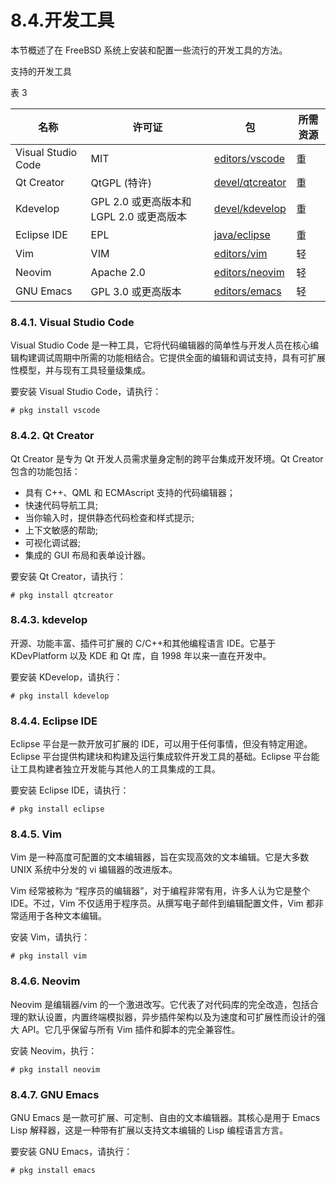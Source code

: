 # 8.4.开发工具

本节概述了在 FreeBSD 系统上安装和配置一些流行的开发工具的方法。

支持的开发工具

表 3

| 名称               | 许可证                                   | 包 | 所需资源     |
| -------------------- | ------------------------------------------ | ---- | -------------- |
| Visual Studio Code | MIT                                      | [editors/vscode](https://cgit.freebsd.org/ports/tree/editors/vscode/)   | 重           |
| Qt Creator         | QtGPL (特许)                             | [devel/qtcreator](https://cgit.freebsd.org/ports/tree/devel/qtcreator/)   | 重|
| Kdevelop           | GPL 2.0 或更高版本和 LGPL 2.0 或更高版本 | [devel/kdevelop](https://cgit.freebsd.org/ports/tree/devel/kdevelop/)   | 重           |
| Eclipse IDE        | EPL                                      | [java/eclipse](https://cgit.freebsd.org/ports/tree/java/eclipse/)   | 重           |
| Vim               | VIM                                      | [editors/vim](https://cgit.freebsd.org/ports/tree/editors/vim/)   | 轻          |
| Neovim             | Apache 2.0                               | [editors/neovim](https://cgit.freebsd.org/ports/tree/editors/neovim/)   | 轻           |
| GNU Emacs          | GPL 3.0 或更高版本                       | [editors/emacs](https://cgit.freebsd.org/ports/tree/editors/emacs/)   | 轻         |

### 8.4.1. Visual Studio Code

Visual Studio Code 是一种工具，它将代码编辑器的简单性与开发人员在核心编辑构建调试周期中所需的功能相结合。它提供全面的编辑和调试支持，具有可扩展性模型，并与现有工具轻量级集成。

要安装 Visual Studio Code，请执行：

```
# pkg install vscode
```

### 8.4.2. Qt Creator

Qt Creator 是专为 Qt 开发人员需求量身定制的跨平台集成开发环境。Qt Creator 包含的功能包括：

* 具有 C++、QML 和 ECMAscript 支持的代码编辑器；
* 快速代码导航工具;
* 当你输入时，提供静态代码检查和样式提示;
* 上下文敏感的帮助;
* 可视化调试器;
* 集成的 GUI 布局和表单设计器。

要安装 Qt Creator，请执行：

```
# pkg install qtcreator
```

### 8.4.3. kdevelop

开源、功能丰富、插件可扩展的 C/C++和其他编程语言 IDE。它基于 KDevPlatform 以及 KDE 和 Qt 库，自 1998 年以来一直在开发中。

要安装 KDevelop，请执行：

```
# pkg install kdevelop
```

### 8.4.4. Eclipse IDE

Eclipse 平台是一款开放可扩展的 IDE，可以用于任何事情，但没有特定用途。Eclipse 平台提供构建块和构建及运行集成软件开发工具的基础。Eclipse 平台能让工具构建者独立开发能与其他人的工具集成的工具。

要安装 Eclipse IDE，请执行：

```
# pkg install eclipse
```

### 8.4.5. Vim

Vim 是一种高度可配置的文本编辑器，旨在实现高效的文本编辑。它是大多数 UNIX 系统中分发的 vi 编辑器的改进版本。

Vim 经常被称为 “程序员的编辑器”，对于编程非常有用，许多人认为它是整个 IDE。不过，Vim 不仅适用于程序员。从撰写电子邮件到编辑配置文件，Vim 都非常适用于各种文本编辑。

安装 Vim，请执行：

```
# pkg install vim
```

### 8.4.6. Neovim

Neovim 是编辑器/vim 的一个激进改写。它代表了对代码库的完全改造，包括合理的默认设置，内置终端模拟器，异步插件架构以及为速度和可扩展性而设计的强大 API。它几乎保留与所有 Vim 插件和脚本的完全兼容性。

安装 Neovim，执行：

```
# pkg install neovim
```

### 8.4.7. GNU Emacs

GNU Emacs 是一款可扩展、可定制、自由的文本编辑器。其核心是用于 Emacs Lisp 解释器，这是一种带有扩展以支持文本编辑的 Lisp 编程语言方言。

要安装 GNU Emacs，请执行：

```
# pkg install emacs
```
